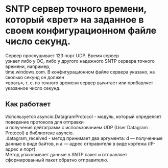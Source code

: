 # SNTP сервер точного времени, который «врет» на заданное в своем конфигурационном файле число секунд.
Сервер прослушивает 123 порт UDP. Время сервер <br />
узнает либо у ОС, либо у другого надежного SNTP сервера точного времени, например,<br />
time.windows.com. В конфигурационном файле сервера указано, на сколько секунд он должен<br />
«врать», т. е. из точного времени сервер вычитает или прибавляет указанное число секунд.<br />
## Как работает
Используется asyncio.DatagramProtocol - модуль, который определяет поведение протокола для отправки<br />
и получения дейтаграмм с использованием UDP (User Datagram Protocol) в библиотеке asyncio.<br />
.datagram_received - метод принимает два аргумента: d — полученные данные в виде байтов, и a — адрес отправителя в виде кортежа (IP-адрес и порт). <br />
Метод упаковывает данные в SNTP пакет и отправляет сформированный пакет обратно отправителю.
